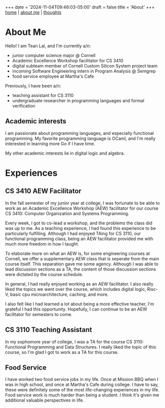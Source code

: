 +++
date = '2024-11-04T09:46:03-05:00'
draft = false
title = 'About'
+++
[home](..) | [about me](.) | [thoughts](../thoughts)

# About Me
Hello! I am Tean Lai, and I'm currently a/n:
- junior computer science major @ Cornell
- Academic Excellence Workshop facilitator for CS 3410
- digital subteam member of Cornell Custom Silicon System project team
- incoming Software Engineering intern in Program Analysis @ Semgrep
- food service employee at Martha's Cafe

Previously, I have been a/n:
- teaching assistant for CS 3110
- undergraduate researcher in programming languages and formal verification

## Academic interests
I am passionate about programming languages, and especially functional programming. My favorite programming language is OCaml, and I'm really interested in learning more Go if I have time.

My other academic interests lie in digital logic and algebra.

# Experiences

## CS 3410 AEW Facilitator
In the fall semester of my junior year at college, I was fortunate to be able to work as an Academic Excellence Workshop (AEW) facilitator for our course CS 3410: Computer Organization and Systems Programming.

Every week, I got to co-lead a workshop, and the problems the class did was up to me. As a teaching experience, I had found this experience to be particularly fulfilling. Although I had enjoyed TAing for CS 3110, our functional programming class, being an AEW facilitator provided me with much more freedom in how I taught.

To elaborate more on what an AEW is, for some engineering courses at Cornell, we offer a supplementary AEW class that is seperate from the main course itself. This separation gave me some agency. Although I was able to lead discussion sections as a TA, the content of those discussion sections were dictated by the course schedule.

In general, I had really enjoyed working as an AEW facilitator. I also really liked the topics we went over the course, which includes digital logic, Risc-V, basic cpu microarchitecture, caching, and more.

I also felt like I had learned a lot about being a more effective teacher, I'm grateful I had this opportunity. Hopefully, I can continue to be an AEW facilitator for semesters to come.

## CS 3110 Teaching Assistant
In my sophomore year of college, I was a TA for the course CS 3110: Functional Programming and Data Structures. I really liked the topic of this course, so I'm glad I got to work as a TA for this course. 


## Food Service
I have worked two food service jobs in my life. Once at Mission BBQ when I was in high school, and once at Martha's Cafe during college. I have to say, these were definitely some of the most life-changing experiences in my life. Food service work is much harder than being a student. I think it's given me additional valuable perspectives in life. 